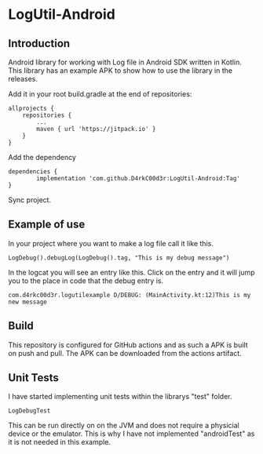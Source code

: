 # LogUtil-Android

## Introduction
Android library for working with Log file in Android SDK written in Kotlin. This library has an example APK to show how to use the library in the releases.


Add it in your root build.gradle at the end of repositories:

  	allprojects {
		repositories {
			...
			maven { url 'https://jitpack.io' }
		}
	}


Add the dependency

	dependencies {
	        implementation 'com.github.D4rkC00d3r:LogUtil-Android:Tag'
	}
  
Sync project.


## Example of use

In your project where you want to make a log file call it like this.

	LogDebug().debugLog(LogDebug().tag, "This is my debug message")


In the logcat you will see an entry like this. Click on the entry and it will jump you to the place in code that the debug entry is.


	com.d4rkc00d3r.logutilexample D/DEBUG: (MainActivity.kt:12)This is my new message

## Build
This repository is configured for GitHub actions and as such a APK is built on push and pull. The APK can be downloaded from the actions artifact.

## Unit Tests

I have started implementing unit tests within the librarys "test" folder.

	LogDebugTest 
	
This can be run directly on on the JVM and does not require a physicial device or the emulator. This is why I have not implemented "androidTest" as it is not needed in this example.
